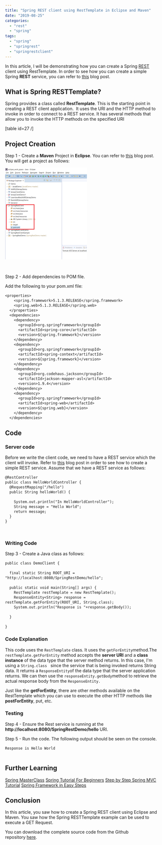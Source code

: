 ```yaml
---
title: "Spring REST client using RestTemplate in Eclipse and Maven"
date: "2019-08-25"
categories: 
  - "rest"
  - "spring"
tags: 
  - "spring"
  - "springrest"
  - "springrestclient"
---
```


In this article, I will be demonstrating how you can create a Spring [REST](https://learnjava.co.in/rest/) client using RestTemplate. In order to see how you can create a simple Spring **REST** service, you can refer to [this](https://learnjava.co.in/how-to-create-a-spring-rest-application-via-maven-and-eclipse) blog post.

## What is Spring RESTTemplate?

Spring provides a class called **RestTemplate**. This is the starting point in creating a REST client application.  It uses the URI and the HTTP method to invoke in order to connect to a REST service. It has several methods that allow you to invoke the HTTP methods on the specified URI

\[table id=27 /\]

## Project Creation

Step 1 - Create a **Maven** Project in **Eclipse**. You can refer to [this](https://learnjava.co.in/how-to-create-a-maven-project-in-eclipse/) blog post. You will get a project as follows:

![](images/SpringRestClientProjectCreation-269x300.png)

 

Step 2 - Add dependencies to POM file.

Add the following to your pom.xml file:

```
<properties>
    <spring.framework>5.1.3.RELEASE</spring.framework>
    <spring.web>5.1.3.RELEASE</spring.web>
  </properties>
  <dependencies>
    <dependency>
      <groupId>org.springframework</groupId>
      <artifactId>spring-core</artifactId>
      <version>${spring.framework}</version>
    </dependency>
    <dependency>
      <groupId>org.springframework</groupId>
      <artifactId>spring-context</artifactId>
      <version>${spring.framework}</version>
    </dependency>
    <dependency>
      <groupId>org.codehaus.jackson</groupId>
      <artifactId>jackson-mapper-asl</artifactId>
      <version>1.9.4</version>
    </dependency>
    <dependency>
      <groupId>org.springframework</groupId>
      <artifactId>spring-web</artifactId>
      <version>${spring.web}</version>
    </dependency>
  </dependencies>
```

## Code

### Server code

Before we write the client code, we need to have a REST service which the client will invoke. Refer to [this](https://learnjava.co.in/how-to-create-a-spring-rest-application-via-maven-and-eclipse) blog post in order to see how to create a simple REST service. Assume that we have a REST service as follows:

```
@RestController
public class HelloWorldController {
  @RequestMapping("/hello")
  public String helloWorld() {
 
    System.out.println("In HelloWorldController");
    String message = "Hello World";
    return message;
  }
}
```

 

### Writing Code

Step 3 - Create a Java class as follows:

```
public class DemoClient {
  
  final static String ROOT_URI = "http://localhost:8080/SpringRestDemo/hello";

  public static void main(String[] args) {
    RestTemplate restTemplate = new RestTemplate();
    ResponseEntity<String> response = restTemplate.getForEntity(ROOT_URI, String.class);
    System.out.println("Response is "+response.getBody());

  }

}

```

### Code Explanation

This code uses the `RestTemplate` class. It uses the `getForEntity`method.The `restTemplate.getForEntity` method accepts the **server URI** and a **class instance** of the data type that the server method returns. In this case, I'm using a `String.class`   since the service that is being invoked returns String data. It returns a `ResponseEntity`of the data type that the server application returns. We can then use the `responseEntity.getBody`method to retrieve the actual response body from the `ResponseEntity.`

Just like the **getForEntity**, there are other methods available on the RestTemplate which you can use to execute the other HTTP methods like **postForEntity**, put, etc.

### Testing

Step 4 - Ensure the Rest service is running at the **http://localhost:8080/SpringRestDemo/hello** URI.

Step 5 - Run the code. The following output should be seen on the console.

```
Response is Hello World


```

## Further Learning

[Spring MasterClass](https://click.linksynergy.com/deeplink?id=MnzIZAZNE5Y&mid=39197&murl=https%3A%2F%2Fwww.udemy.com%2Fcourse%2Fjava-spring-framework-masterclass%2F) [Spring Tutorial For Beginners](https://click.linksynergy.com/deeplink?id=MnzIZAZNE5Y&mid=39197&murl=https%3A%2F%2Fwww.udemy.com%2Fcourse%2Fspring-tutorial-for-beginners%2F) [Step by Step Spring MVC Tutorial](https://click.linksynergy.com/deeplink?id=MnzIZAZNE5Y&mid=39197&murl=https%3A%2F%2Fwww.udemy.com%2Fcourse%2Fspring-mvc-tutorial-for-beginners-step-by-step%2F) [Spring Framework in Easy Steps](https://click.linksynergy.com/deeplink?id=MnzIZAZNE5Y&mid=39197&murl=https%3A%2F%2Fwww.udemy.com%2Fcourse%2Fspringframeworkineasysteps%2F)

## Conclusion

In this article, you saw how to create a Spring REST client using Eclipse and Maven. You saw how the Spring RESTTemplate example can be used to execute a GET Request.

You can download the complete source code from the Github repository [here](https://github.com/learnjavawithreshma/SpringRestClient).
